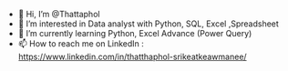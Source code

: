 - 👋 Hi, I’m @Thattaphol
- 👀 I’m interested in Data analyst with Python, SQL, Excel ,Spreadsheet
- 🌱 I’m currently learning Python, Excel Advance (Power Query)
- 📫 How to reach me on LinkedIn : https://www.linkedin.com/in/thatthaphol-srikeatkeawmanee/

